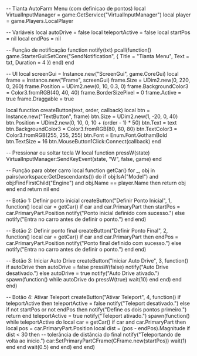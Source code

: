 -- Tianta AutoFarm Menu (com definicao de pontos)
local VirtualInputManager = game:GetService("VirtualInputManager")
local player = game.Players.LocalPlayer

-- Variáveis
local autoDrive = false
local teleportActive = false
local startPos = nil
local endPos = nil

-- Função de notificação
function notify(txt)
    pcall(function()
        game.StarterGui:SetCore("SendNotification", {
            Title = "Tianta Menu",
            Text = txt,
            Duration = 4
        })
    end)
end

-- UI
local screenGui = Instance.new("ScreenGui", game.CoreGui)
local frame = Instance.new("Frame", screenGui)
frame.Size = UDim2.new(0, 220, 0, 260)
frame.Position = UDim2.new(0, 10, 0.3, 0)
frame.BackgroundColor3 = Color3.fromRGB(40, 40, 40)
frame.BorderSizePixel = 0
frame.Active = true
frame.Draggable = true

local function createButton(text, order, callback)
    local btn = Instance.new("TextButton", frame)
    btn.Size = UDim2.new(1, -20, 0, 40)
    btn.Position = UDim2.new(0, 10, 0, 10 + (order - 1) * 50)
    btn.Text = text
    btn.BackgroundColor3 = Color3.fromRGB(80, 80, 80)
    btn.TextColor3 = Color3.fromRGB(255, 255, 255)
    btn.Font = Enum.Font.GothamBold
    btn.TextSize = 16
    btn.MouseButton1Click:Connect(callback)
end

-- Pressionar ou soltar tecla W
local function pressW(state)
    VirtualInputManager:SendKeyEvent(state, "W", false, game)
end

-- Função para obter carro
local function getCar()
    for _, obj in pairs(workspace:GetDescendants()) do
        if obj:IsA("Model") and obj:FindFirstChild("Engine") and obj.Name == player.Name then
            return obj
        end
    end
    return nil
end

-- Botão 1: Definir ponto inicial
createButton("Definir Ponto Inicial", 1, function()
    local car = getCar()
    if car and car.PrimaryPart then
        startPos = car.PrimaryPart.Position
        notify("Ponto inicial definido com sucesso.")
    else
        notify("Entra no carro antes de definir o ponto.")
    end
end)

-- Botão 2: Definir ponto final
createButton("Definir Ponto Final", 2, function()
    local car = getCar()
    if car and car.PrimaryPart then
        endPos = car.PrimaryPart.Position
        notify("Ponto final definido com sucesso.")
    else
        notify("Entra no carro antes de definir o ponto.")
    end
end)

-- Botão 3: Iniciar Auto Drive
createButton("Iniciar Auto Drive", 3, function()
    if autoDrive then
        autoDrive = false
        pressW(false)
        notify("Auto Drive desativado.")
    else
        autoDrive = true
        notify("Auto Drive ativado.")
        spawn(function()
            while autoDrive do
                pressW(true)
                wait(10)
            end
        end)
    end
end)

-- Botão 4: Ativar Teleport
createButton("Ativar Teleport", 4, function()
    if teleportActive then
        teleportActive = false
        notify("Teleport desativado.")
    else
        if not startPos or not endPos then
            notify("Define os dois pontos primeiro.")
            return
        end
        teleportActive = true
        notify("Teleport ativado.")
        spawn(function()
            while teleportActive do
                local car = getCar()
                if car and car.PrimaryPart then
                    local pos = car.PrimaryPart.Position
                    local dist = (pos - endPos).Magnitude
                    if dist < 30 then -- tolerância de distância do final
                        notify("Teleportando de volta ao início.")
                        car:SetPrimaryPartCFrame(CFrame.new(startPos))
                        wait(1)
                    end
                end
                wait(0.5)
            end
        end)
    end
end)
